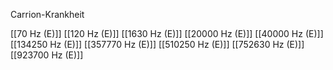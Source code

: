 Carrion-Krankheit

[[70 Hz (E)]]
[[120 Hz (E)]]
[[1630 Hz (E)]]
[[20000 Hz (E)]]
[[40000 Hz (E)]]
[[134250 Hz (E)]]
[[357770 Hz (E)]]
[[510250 Hz (E)]]
[[752630 Hz (E)]]
[[923700 Hz (E)]]